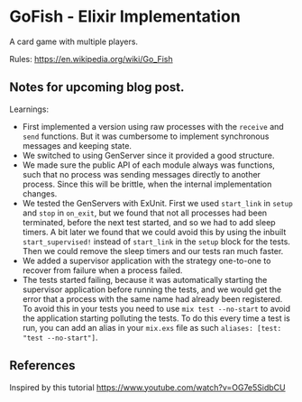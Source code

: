# GoFish - Elixir Implementation

A card game with multiple players.

Rules:
https://en.wikipedia.org/wiki/Go_Fish

## Notes for upcoming blog post.

Learnings:
- First implemented a version using raw processes with the `receive` and `send` functions. But it was cumbersome to implement synchronous messages and keeping state.
- We switched to using GenServer since it provided a good structure.
- We made sure the public API of each module always was functions, such that no process was sending messages directly to another process. Since this will be brittle, when the internal implementation changes.
- We tested the GenServers with ExUnit. First we used `start_link` in `setup` and `stop` in `on_exit`, but we found that not all processes had been terminated, before the next test started, and so we had to add sleep timers. A bit later we found that we could avoid this by using the inbuilt `start_supervised!` instead of `start_link` in the `setup` block for the tests. Then we could remove the sleep timers and our tests ran much faster.
- We added a supervisor application with the strategy one-to-one to recover from failure when a process failed.
- The tests started failing, because it was automatically starting the supervisor application before running the tests, and we would get the error that a process with the same name had already been registered. To avoid this in your tests you need to use `mix test --no-start` to avoid the application starting polluting the tests. To do this every time a test is run, you can add an alias in your `mix.exs` file as such `aliases: [test: "test --no-start"]`.

## References
Inspired by this tutorial https://www.youtube.com/watch?v=OG7e5SidbCU